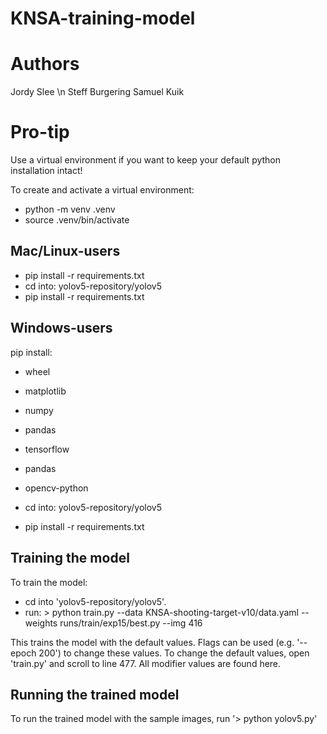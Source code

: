 # KNSA-training-model

# Authors

Jordy Slee \n
Steff Burgering
Samuel Kuik

# Pro-tip

Use a virtual environment if you want to keep your default python installation intact!

To create and activate a virtual environment:

* python -m venv .venv
* source .venv/bin/activate

## Mac/Linux-users

* pip install -r requirements.txt
* cd into: yolov5-repository/yolov5
* pip install -r requirements.txt

## Windows-users

pip install: 
* wheel
* matplotlib
* numpy
* pandas
* tensorflow
* pandas
* opencv-python

* cd into: yolov5-repository/yolov5
* pip install -r requirements.txt

## Training the model

To train the model:
* cd into 'yolov5-repository/yolov5'. 
* run: > python train.py --data KNSA-shooting-target-v10/data.yaml --weights runs/train/exp15/best.py --img 416

This trains the model with the default values. 
Flags can be used (e.g. '--epoch 200') to change these values.
To change the default values, open 'train.py' and scroll to line 477. All modifier values are found here.

## Running the trained model

To run the trained model with the sample images, run '> python yolov5.py'